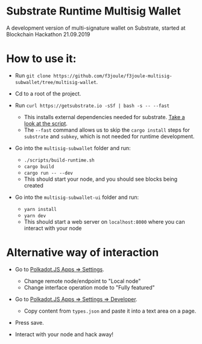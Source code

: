 # Substrate Runtime Multisig Wallet

A development version of multi-signature wallet on Substrate, started at Blockchain Hackathon 21.09.2019

# How to use it:

* Run `git clone https://github.com/f3joule/f3joule-multisig-subwallet/tree/multisig-wallet`.
* Cd to a root of the project.
* Run `curl https://getsubstrate.io -sSf | bash -s -- --fast`
   * This installs external dependencies needed for substrate. [Take a look at the script](https://getsubstrate.io).
   * The `--fast` command allows us to skip the `cargo install` steps for `substrate` and `subkey`, which is not needed for runtime development.

* Go into the `multisig-subwallet` folder and run:
   * `./scripts/build-runtime.sh`
   * `cargo build`
   * `cargo run -- --dev`
   * This should start your node, and you should see blocks being created

* Go into the `multisig-subwallet-ui` folder and run:
   * `yarn install`
   * `yarn dev`
   * This should start a web server on `localhost:8000` where you can interact with your node

# Alternative way of interaction

* Go to [Polkadot.JS Apps => Settings](https://polkadot.js.org/apps/#/settings).
   * Change remote node/endpoint to "Local node"
   * Change interface operation mode to "Fully featured"
* Go to [Polkadot.JS Apps => Settings => Developer](https://polkadot.js.org/apps/#/settings/developer).
   * Copy content from `types.json` and paste it into a text area on a page.
* Press save. 

* Interact with your node and hack away!
